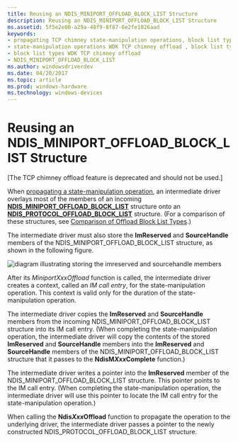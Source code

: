 ```yaml
---
title: Reusing an NDIS_MINIPORT_OFFLOAD_BLOCK_LIST Structure
description: Reusing an NDIS_MINIPORT_OFFLOAD_BLOCK_LIST Structure
ms.assetid: 5f5e2e00-a29a-48f9-8f87-6e2fe1026aad
keywords:
- propagating TCP chimney state-manipulation operations, block list types
- state-manipulation operations WDK TCP chimney offload , block list types
- block list types WDK TCP chimney offload
- NDIS_MINIPORT_OFFLOAD_BLOCK_LIST
ms.author: windowsdriverdev
ms.date: 04/20/2017
ms.topic: article
ms.prod: windows-hardware
ms.technology: windows-devices
---
```


# Reusing an NDIS\_MINIPORT\_OFFLOAD\_BLOCK\_LIST Structure


\[The TCP chimney offload feature is deprecated and should not be used.\]

When [propagating a state-manipulation operation](propagating-a-state-manipulation-operation.md), an intermediate driver overlays most of the members of an incoming [**NDIS\_MINIPORT\_OFFLOAD\_BLOCK\_LIST**](https://msdn.microsoft.com/library/windows/hardware/ff566469) structure onto an [**NDIS\_PROTOCOL\_OFFLOAD\_BLOCK\_LIST**](https://msdn.microsoft.com/library/windows/hardware/ff566833) structure. (For a comparison of these structures, see [Comparison of Offload Block List Types](comparison-of-offload-block-list-types.md).)

The intermediate driver must also store the **ImReserved** and **SourceHandle** members of the NDIS\_MINIPORT\_OFFLOAD\_BLOCK\_LIST structure, as shown in the following figure.

![diagram illustrating storing the imreserved and sourcehandle members](images/source-handle.png)

After its *MiniportXxxOffload* function is called, the intermediate driver creates a context, called an *IM call entry*, for the state-manipulation operation. This context is valid only for the duration of the state-manipulation operation.

The intermediate driver copies the **ImReserved** and **SourceHandle** members from the incoming NDIS\_MINIPORT\_OFFLOAD\_BLOCK\_LIST structure into its IM call entry. (When completing the state-manipulation operation, the intermediate driver will copy the contents of the stored **ImReserved** and **SourceHandle** members into the **ImReserved** and **SourceHandle** members of the NDIS\_MINIPORT\_OFFLOAD\_BLOCK\_LIST structure that it passes to the **NdisM*Xxx*Complete** function.)

The intermediate driver writes a pointer into the **ImReserved** member of the NDIS\_MINIPORT\_OFFLOAD\_BLOCK\_LIST structure. This pointer points to the IM call entry. (When completing the state-manipulation operation, the intermediate driver will use this pointer to locate the IM call entry for the state-manipulation operation.)

When calling the **Ndis*Xxx*Offload** function to propagate the operation to the underlying driver, the intermediate driver passes a pointer to the newly constructed NDIS\_PROTOCOL\_OFFLOAD\_BLOCK\_LIST structure.

 

 





